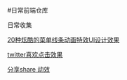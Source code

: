 #日常前端仓库

日常收集

[20种炫酷的菜单线条动画特效UI设计效果
](http://panjiachen.github.io/warehouse/LineMenuStyles/) 

[twitter喜欢点击效果
](http://panjiachen.github.io/warehouse/twitterLike/) 

[分享share 动效
](http://panjiachen.github.io/warehouse/share/)



